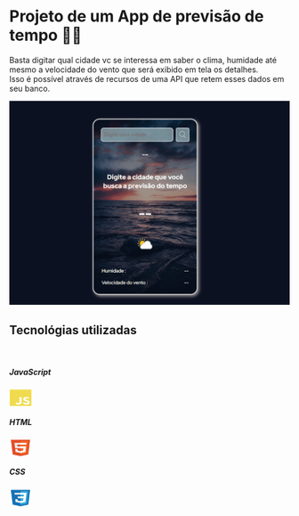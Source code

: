 # Projeto de um App de previsão de tempo 🐱‍💻 

Basta digitar qual cidade vc se interessa em saber o clima, humidade até mesmo a velocidade do vento que será exibido em tela os detalhes.<BR>
Isso é possível através de recursos de uma API que retem esses dados em seu banco.

<img src="./image/tempo.gif">

## Tecnológias utilizadas 

<div style="display: inline_block"><br>
<h5>JavaScript</h5>
  <img align="center" alt="Js" height="30" width="40" src="https://raw.githubusercontent.com/devicons/devicon/master/icons/javascript/javascript-plain.svg">
  <h5>HTML</h5>
  <img align="center" alt="HTML" height="30" width="40" src="https://raw.githubusercontent.com/devicons/devicon/master/icons/html5/html5-original.svg">
  <h5>CSS</h5>
  <img align="center" alt="CSS" height="30" width="40" src="https://raw.githubusercontent.com/devicons/devicon/master/icons/css3/css3-original.svg">
</div>